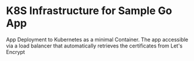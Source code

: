 # K8S Infrastructure for Sample Go App 
App Deployment to Kubernetes as a minimal Container. The app accessible via a load balancer that automatically retrieves the certificates from Let's Encrypt
